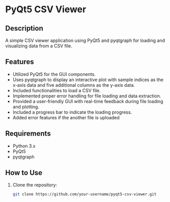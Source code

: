 # PyQt5 CSV Viewer

## Description
A simple CSV viewer application using PyQt5 and pyqtgraph for loading and visualizing data from a CSV file.

## Features
- Utilized PyQt5 for the GUI components.
- Uses pyqtgraph to display an interactive plot with sample indices as the x-axis data and five additional columns as the y-axis data.
- Included functionalities to load a CSV file.
- Implemented proper error handling for file loading and data extraction.
- Provided a user-friendly GUI with real-time feedback during file loading and plotting.
- Included a progress bar to indicate the loading progress.
- Added error features if the another file is uploaded

## Requirements
- Python 3.x
- PyQt5
- pyqtgraph

## How to Use
1. Clone the repository:

   ```bash
   git clone https://github.com/your-username/pyqt5-csv-viewer.git
